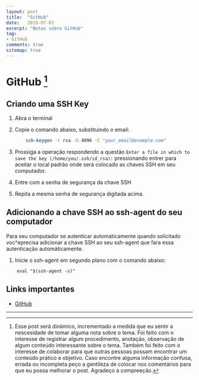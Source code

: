 ```yaml
---
layout: post
title:  "GitHub"
date:   2019-07-03
excerpt: "Notas sobre GitHub"
tag:
- GitHub 
comments: true
sitemap: true
---
```


# GitHub [^bignote]

## Criando uma SSH Key

1. Abra o terminal
2. Copie o comando abaixo, substituindo o email:

    ``` bash
        ssh-keygen -t rsa -b 4096 -C "your_email@example.com"
    ```

3. Prossiga a operação respondendo a questão `Enter a file in which to save the key (/home/you/.ssh/id_rsa):` pressionando entrer para aceitar o local padrão onde será colocado as chaves SSH em seu computador.
4. Entre com a senha de segurança da chave SSH
5. Repita a mesma senha de segurança digitada acima.

## Adicionando a chave SSH ao ssh-agent do seu computador

Para seu computador se autenticar automaticamente quando solicitado voc^eprecisa adicionar a chave SSH ao seu ssh-agent que fara essa autenticação automáticamente.

1. Inicie o ssh-agent em segundo plano com o comando abaixo:

``` bach
    eval "$(ssh-agent -s)"
```

## Links importantes

 - [GitHub](https://github.com/)

 ---

[^bignote]: Esse post será dinâmico, incrementado a medida que eu sentir a nescesidade de tomar alguma nota sobre o tema. Foi feito com o interesse de registrar algum procedimento, anotação, observação de algum conteúdo interessante sobre o tema. Também foi feito com o interesse de colaborar para que outras pessoas possam encontrar um conteúdo prático e objetivo. Caso encontre alguma informação confusa, errada ou incompleta peço a gentileza de colocar nos comentários para que eu possa melhorar o post. Agradeço a compreeção.